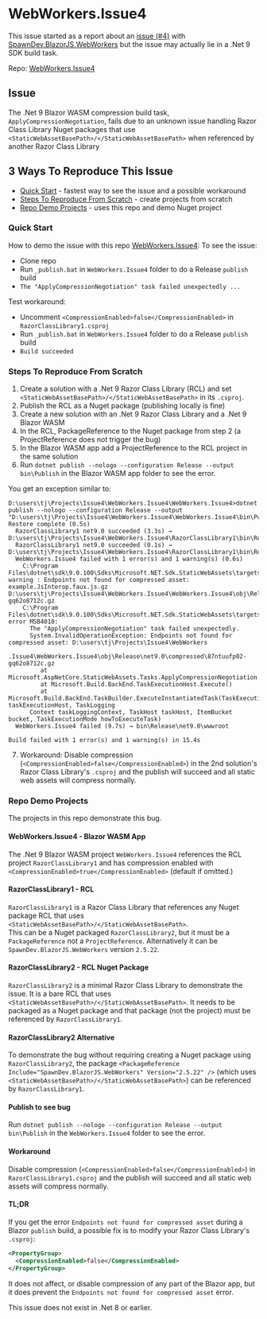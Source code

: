 # WebWorkers.Issue4

This issue started as a report about an [issue (#4)](https://github.com/LostBeard/SpawnDev.BlazorJS.WebWorkers/issues/4) with [SpawnDev.BlazorJS.WebWorkers](https://github.com/LostBeard/SpawnDev.BlazorJS.WebWorkers) but the issue may actually lie in a .Net 9 SDK build task.

Repo: [WebWorkers.Issue4](https://github.com/LostBeard/WebWorkers.Issue4)

## Issue 
The .Net 9 Blazor WASM compression build task, `ApplyCompressionNegotiation`, fails due to an unknown issue handling Razor Class Library Nuget packages that use `<StaticWebAssetBasePath>/</StaticWebAssetBasePath>` when referenced by another Razor Class Library

## 3 Ways To Reproduce This Issue
- [Quick Start](#quick-start) - fastest way to see the issue and a possible workaround
- [Steps To Reproduce From Scratch](#steps-to-reproduce-from-scratch) - create projects from scratch
- [Repo Demo Projects](#repo-demo-projects) - uses this repo and demo Nuget project

### Quick Start
How to demo the issue with this repo [WebWorkers.Issue4](https://github.com/LostBeard/WebWorkers.Issue4):
To see the issue:  
- Clone repo
- Run `_publish.bat` in `WebWorkers.Issue4` folder to do a Release `publish` build
- `The "ApplyCompressionNegotiation" task failed unexpectedly ...`

Test workaround:
- Uncomment `<CompressionEnabled>false</CompressionEnabled>` in `RazorClassLibrary1.csproj`
- Run `_publish.bat` in `WebWorkers.Issue4` folder to do a Release `publish` build
- `Build succeeded`

### Steps To Reproduce From Scratch
1. Create a solution with a .Net 9 Razor Class Library (RCL) and set `<StaticWebAssetBasePath>/</StaticWebAssetBasePath>` in its `.csproj`.
2. Publish the RCL as a Nuget package (publishing locally is fine)
3. Create a new solution with an .Net 9 Razor Class Library and a .Net 9 Blazor WASM
4. In the RCL, PackageReference to the Nuget package from step 2 (a ProjectReference does not trigger the bug)
5. In the Blazor WASM app add a ProjectReference to the RCL project in the same solution
6. Run `dotnet publish --nologo --configuration Release --output bin\Publish` in the Blazor WASM app folder to see the error. 

You get an exception similar to:  
```
D:\users\tj\Projects\Issue4\WebWorkers.Issue4\WebWorkers.Issue4>dotnet publish --nologo --configuration Release --output "D:\users\tj\Projects\Issue4\WebWorkers.Issue4\WebWorkers.Issue4\bin\Publish\"
Restore complete (0.5s)
  RazorClassLibrary1 net9.0 succeeded (3.3s) → D:\users\tj\Projects\Issue4\WebWorkers.Issue4\RazorClassLibrary1\bin\Release\net9.0\RazorClassLibrary1.dll
  RazorClassLibrary1 net9.0 succeeded (0.1s) → D:\users\tj\Projects\Issue4\WebWorkers.Issue4\RazorClassLibrary1\bin\Release\net9.0\RazorClassLibrary1.dll
  WebWorkers.Issue4 failed with 1 error(s) and 1 warning(s) (0.6s)
    C:\Program Files\dotnet\sdk\9.0.100\Sdks\Microsoft.NET.Sdk.StaticWebAssets\targets\Microsoft.NET.Sdk.StaticWebAssets.Compression.targets(323,5): warning : Endpoints not found for compressed asset: example.JsInterop.faux.js.gz D:\users\tj\Projects\Issue4\WebWorkers.Issue4\WebWorkers.Issue4\obj\Release\net9.0\compressed\87ntuufp02-gq62o8712c.gz
    C:\Program Files\dotnet\sdk\9.0.100\Sdks\Microsoft.NET.Sdk.StaticWebAssets\targets\Microsoft.NET.Sdk.StaticWebAssets.Compression.targets(323,5): error MSB4018:
      The "ApplyCompressionNegotiation" task failed unexpectedly.
      System.InvalidOperationException: Endpoints not found for compressed asset: D:\users\tj\Projects\Issue4\WebWorkers
      .Issue4\WebWorkers.Issue4\obj\Release\net9.0\compressed\87ntuufp02-gq62o8712c.gz
         at Microsoft.AspNetCore.StaticWebAssets.Tasks.ApplyCompressionNegotiation.Execute()
         at Microsoft.Build.BackEnd.TaskExecutionHost.Execute()
         at Microsoft.Build.BackEnd.TaskBuilder.ExecuteInstantiatedTask(TaskExecutionHost taskExecutionHost, TaskLogging
      Context taskLoggingContext, TaskHost taskHost, ItemBucket bucket, TaskExecutionMode howToExecuteTask)
  WebWorkers.Issue4 failed (9.7s) → bin\Release\net9.0\wwwroot

Build failed with 1 error(s) and 1 warning(s) in 15.4s
```

7. Workaround: Disable compression (`<CompressionEnabled>false</CompressionEnabled>`) in the 2nd solution's Razor Class Library's `.csproj` and the publish will succeed and all static web assets will compress normally.

### Repo Demo Projects
The projects in this repo demonstrate this bug. 

#### WebWorkers.Issue4 - Blazor WASM App
The .Net 9 Blazor WASM project `WebWorkers.Issue4` references the RCL project `RazorClassLibrary1` and has compression enabled with `<CompressionEnabled>true</CompressionEnabled>` (default if omitted.)

#### RazorClassLibrary1 - RCL
`RazorClassLibrary1` is a Razor Class Library that references any Nuget package RCL that uses `<StaticWebAssetBasePath>/</StaticWebAssetBasePath>`.  
This can be a Nuget packaged `RazorClassLibrary2`, but it must be a `PackageReference` not a `ProjectReference`. Alternatively it can be `SpawnDev.BlazorJS.WebWorkers` version `2.5.22`.

#### RazorClassLibrary2 - RCL Nuget Package
`RazorClassLibrary2` is a minimal Razor Class Library to demonstrate the issue. It is a bare RCL that uses `<StaticWebAssetBasePath>/</StaticWebAssetBasePath>`. It needs to be packaged as a Nuget package and that package (not the project) must be referenced by `RazorClassLibrary1`. 

#### RazorClassLibrary2 Alternative
To demonstrate the bug without requiring creating a Nuget package using `RazorClassLibrary2`, the package `<PackageReference Include="SpawnDev.BlazorJS.WebWorkers" Version="2.5.22" />` (which uses `<StaticWebAssetBasePath>/</StaticWebAssetBasePath>`) can be referenced by `RazorClassLibrary1`.

#### Publish to see bug
Run `dotnet publish --nologo --configuration Release --output bin\Publish` in the `WebWorkers.Issue4` folder to see the error. 

#### Workaround
Disable compression (`<CompressionEnabled>false</CompressionEnabled>`) in `RazorClassLibrary1.csproj` and the publish will succeed and all static web assets will compress normally.

#### TL;DR
If you get the error `Endpoints not found for compressed asset` during a Blazor `publish` build, a possible fix is to modify your Razor Class Library's `.csproj`:  
```xml
<PropertyGroup>
  <CompressionEnabled>false</CompressionEnabled>
</PropertyGroup>
```
It does not affect, or disable compression of any part of the Blazor app, but it does prevent the `Endpoints not found for compressed asset` error.

This issue does not exist in .Net 8 or earlier.

